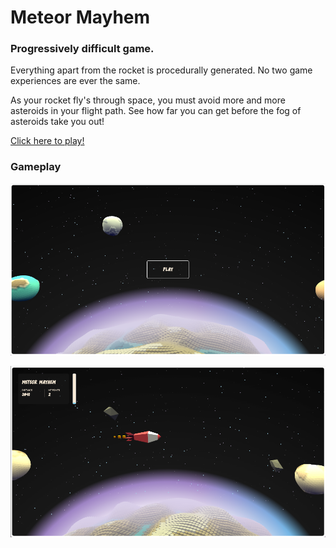 # Meteor Mayhem
### Progressively difficult game.

Everything apart from the rocket is procedurally generated. No two game experiences are ever the same.

As your rocket fly's through space, you must avoid more and more asteroids in your flight path. 
See how far you can get before the fog of asteroids take you out!

<a href="https://hydeit.co/meteor-mayhem/" target="_blank">Click here to play!</a>

### Gameplay

![alt text](https://github.com/jessehhydee/meteor-mayhem/blob/main/assets/screenshots/one.png?raw=true)

![alt text](https://github.com/jessehhydee/meteor-mayhem/blob/main/assets/screenshots/two.png?raw=true)